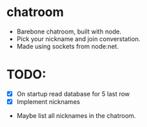 # chatroom

- Barebone chatroom, built with node.
- Pick your nickname and join converstation.
- Made using sockets from node:net. 

# TODO:

- [x] On startup read database for 5 last row
- [x] Implement nicknames
- Maybe list all nicknames in the chatroom.
